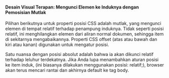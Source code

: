 #### Desain Visual Terapan: Mengunci Elemen ke Induknya dengan Pemosisian Mutlak

Pilihan berikutnya untuk properti posisi CSS adalah mutlak, yang mengunci elemen di tempat relatif terhadap penampung induknya. Tidak seperti posisi relatif, ini menghilangkan elemen dari aliran normal dokumen, sehingga item di sekitarnya mengabaikannya. Properti CSS offset \(atas atau bawah dan kiri atau kanan\) digunakan untuk mengatur posisi.



Satu nuansa dengan posisi absolut adalah bahwa ia akan dikunci relatif terhadap leluhur terdekatnya. Jika Anda lupa menambahkan aturan posisi ke item induk, \(ini biasanya dilakukan menggunakan posisi: relatif;\), browser akan terus mencari rantai dan akhirnya default ke tag body.



